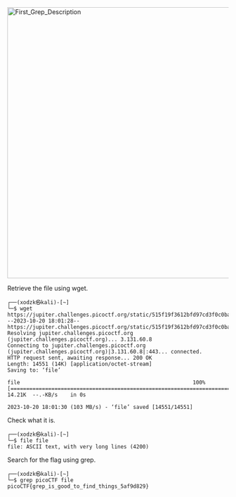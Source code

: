 
<img width="616" alt="First_Grep_Description" src="https://github.com/sahinyurek/picoCTF-writeups/assets/62119201/fa092729-f4f9-4077-9c7e-eb926670cd08">



Retrieve the file using wget.

```shell
┌──(xodzk㉿kali)-[~]
└─$ wget https://jupiter.challenges.picoctf.org/static/515f19f3612bfd97cd3f0c0ba32bd864/file
--2023-10-20 18:01:28--  https://jupiter.challenges.picoctf.org/static/515f19f3612bfd97cd3f0c0ba32bd864/file
Resolving jupiter.challenges.picoctf.org (jupiter.challenges.picoctf.org)... 3.131.60.8
Connecting to jupiter.challenges.picoctf.org (jupiter.challenges.picoctf.org)|3.131.60.8|:443... connected.
HTTP request sent, awaiting response... 200 OK
Length: 14551 (14K) [application/octet-stream]
Saving to: ‘file’

file                                                       100%[========================================================================================================================================>]  14.21K  --.-KB/s    in 0s      

2023-10-20 18:01:30 (103 MB/s) - ‘file’ saved [14551/14551]
```

Check what it is.

```shell
┌──(xodzk㉿kali)-[~]
└─$ file file
file: ASCII text, with very long lines (4200)
```

Search for the flag using grep.

```shell
┌──(xodzk㉿kali)-[~]
└─$ grep picoCTF file
picoCTF{grep_is_good_to_find_things_5af9d829}
```
